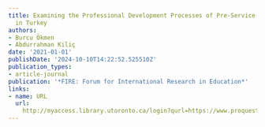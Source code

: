 ```yaml
---
title: Examining the Professional Development Processes of Pre-Service English Teachers
  in Turkey
authors:
- Burcu Ökmen
- Abdurrahman Kiliç
date: '2021-01-01'
publishDate: '2024-10-10T14:22:52.525510Z'
publication_types:
- article-journal
publication: '*FIRE: Forum for International Research in Education*'
links:
- name: URL
  url: 
    http://myaccess.library.utoronto.ca/login?qurl=https://www.proquest.com/docview/2528198893?accountid=14771&bdid=38382&_bd=Op8%2B8%2FXI7um0J%2BjuuFyyBAK3Kb8%3D
---
```

